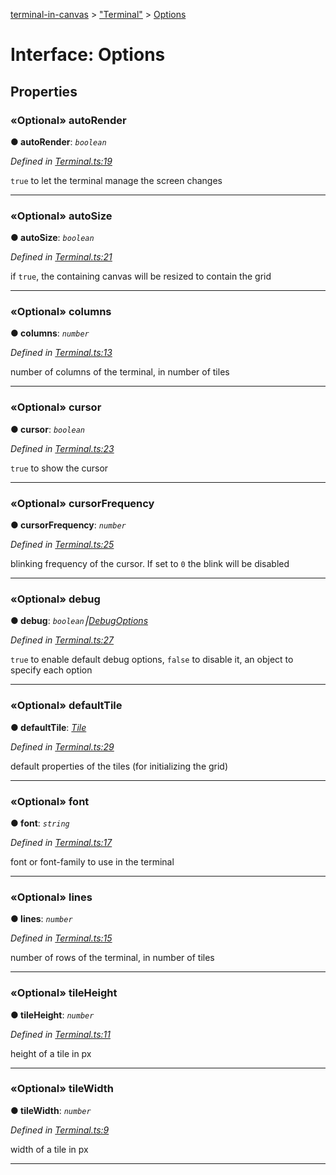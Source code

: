 [terminal-in-canvas](../README.md) > ["Terminal"](../modules/_terminal_.md) > [Options](../interfaces/_terminal_.options.md)



# Interface: Options


## Properties
<a id="autorender"></a>

### «Optional» autoRender

**●  autoRender**:  *`boolean`* 

*Defined in [Terminal.ts:19](https://github.com/danikaze/terminal-in-canvas/blob/34567b2/src/Terminal.ts#L19)*



`true` to let the terminal manage the screen changes




___

<a id="autosize"></a>

### «Optional» autoSize

**●  autoSize**:  *`boolean`* 

*Defined in [Terminal.ts:21](https://github.com/danikaze/terminal-in-canvas/blob/34567b2/src/Terminal.ts#L21)*



if `true`, the containing canvas will be resized to contain the grid




___

<a id="columns"></a>

### «Optional» columns

**●  columns**:  *`number`* 

*Defined in [Terminal.ts:13](https://github.com/danikaze/terminal-in-canvas/blob/34567b2/src/Terminal.ts#L13)*



number of columns of the terminal, in number of tiles




___

<a id="cursor"></a>

### «Optional» cursor

**●  cursor**:  *`boolean`* 

*Defined in [Terminal.ts:23](https://github.com/danikaze/terminal-in-canvas/blob/34567b2/src/Terminal.ts#L23)*



`true` to show the cursor




___

<a id="cursorfrequency"></a>

### «Optional» cursorFrequency

**●  cursorFrequency**:  *`number`* 

*Defined in [Terminal.ts:25](https://github.com/danikaze/terminal-in-canvas/blob/34567b2/src/Terminal.ts#L25)*



blinking frequency of the cursor. If set to `0` the blink will be disabled




___

<a id="debug"></a>

### «Optional» debug

**●  debug**:  *`boolean`⎮[DebugOptions](_terminal_.debugoptions.md)* 

*Defined in [Terminal.ts:27](https://github.com/danikaze/terminal-in-canvas/blob/34567b2/src/Terminal.ts#L27)*



`true` to enable default debug options, `false` to disable it, an object to specify each option




___

<a id="defaulttile"></a>

### «Optional» defaultTile

**●  defaultTile**:  *[Tile](_terminal_.tile.md)* 

*Defined in [Terminal.ts:29](https://github.com/danikaze/terminal-in-canvas/blob/34567b2/src/Terminal.ts#L29)*



default properties of the tiles (for initializing the grid)




___

<a id="font"></a>

### «Optional» font

**●  font**:  *`string`* 

*Defined in [Terminal.ts:17](https://github.com/danikaze/terminal-in-canvas/blob/34567b2/src/Terminal.ts#L17)*



font or font-family to use in the terminal




___

<a id="lines"></a>

### «Optional» lines

**●  lines**:  *`number`* 

*Defined in [Terminal.ts:15](https://github.com/danikaze/terminal-in-canvas/blob/34567b2/src/Terminal.ts#L15)*



number of rows of the terminal, in number of tiles




___

<a id="tileheight"></a>

### «Optional» tileHeight

**●  tileHeight**:  *`number`* 

*Defined in [Terminal.ts:11](https://github.com/danikaze/terminal-in-canvas/blob/34567b2/src/Terminal.ts#L11)*



height of a tile in px




___

<a id="tilewidth"></a>

### «Optional» tileWidth

**●  tileWidth**:  *`number`* 

*Defined in [Terminal.ts:9](https://github.com/danikaze/terminal-in-canvas/blob/34567b2/src/Terminal.ts#L9)*



width of a tile in px




___


